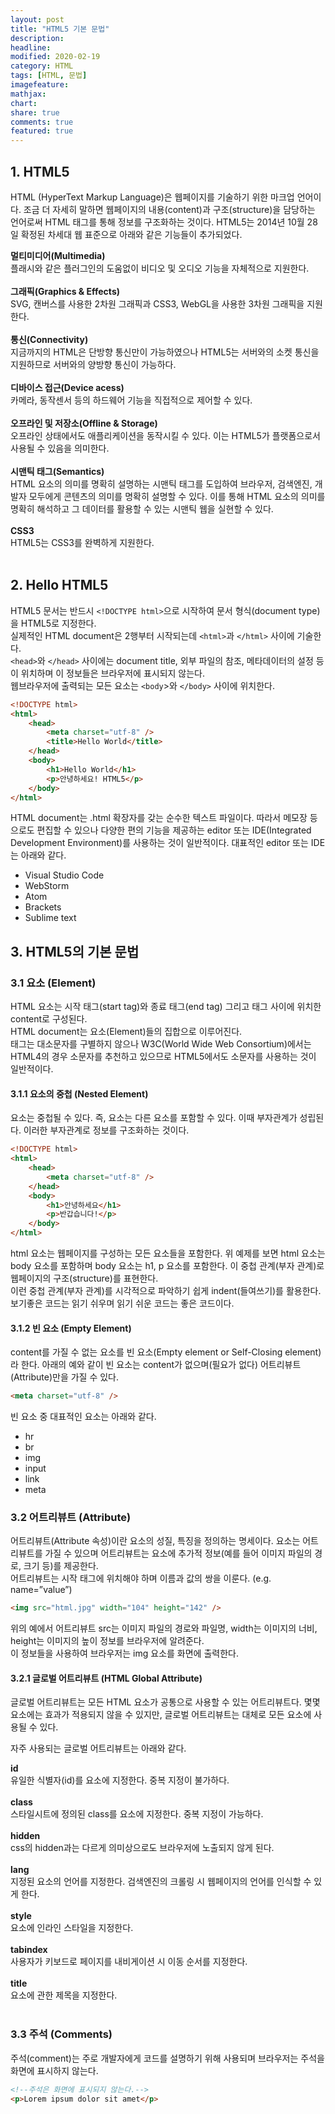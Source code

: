 ```yaml
---
layout: post
title: "HTML5 기본 문법"
description:
headline:
modified: 2020-02-19
category: HTML
tags: [HTML, 문법]
imagefeature:
mathjax:
chart:
share: true
comments: true
featured: true
---
```


## 1. HTML5

HTML (HyperText Markup Language)은 웹페이지를 기술하기 위한 마크업 언어이다.
조금 더 자세히 말하면 웹페이지의 내용(content)과 구조(structure)을 담당하는 언어로써 HTML 태그를 통해 정보를 구조화하는 것이다.
HTML5는 2014년 10월 28일 확정된 차세대 웹 표준으로 아래와 같은 기능들이 추가되었다.

**멀티미디어(Multimedia)**<br>
플래시와 같은 플러그인의 도움없이 비디오 및 오디오 기능을 자체적으로 지원한다.<br><br>
**그래픽(Graphics & Effects)**<br>
SVG, 캔버스를 사용한 2차원 그래픽과 CSS3, WebGL을 사용한 3차원 그래픽을 지원한다.<br><br>
**통신(Connectivity)**<br>
지금까지의 HTML은 단방향 통신만이 가능하였으나 HTML5는 서버와의 소켓 통신을 지원하므로 서버와의 양방향 통신이 가능하다.<br><br>
**디바이스 접근(Device acess)**<br>
카메라, 동작센서 등의 하드웨어 기능을 직접적으로 제어할 수 있다.<br><br>
**오프라인 및 저장소(Offline & Storage)**<br>
오프라인 상태에서도 애플리케이션을 동작시킬 수 있다. 이는 HTML5가 플랫폼으로서 사용될 수 있음을 의미한다.<br><br>
**시맨틱 태그(Semantics)**<br>
HTML 요소의 의미를 명확히 설명하는 시맨틱 태그를 도입하여 브라우저, 검색엔진, 개발자 모두에게 콘텐츠의 의미를 명확히 설명할 수 있다. 이를 통해 HTML 요소의 의미를 명확히 해석하고 그 데이터를 활용할 수 있는 시맨틱 웹을 실현할 수 있다.<br><br>
**CSS3**<br>
HTML5는 CSS3를 완벽하게 지원한다.<br><br>

## 2. Hello HTML5

HTML5 문서는 반드시 `<!DOCTYPE html>`으로 시작하여 문서 형식(document type)을 HTML5로 지정한다.<br>
실제적인 HTML document은 2행부터 시작되는데 `<html>`과 `</html>` 사이에 기술한다.<br>
`<head>`와 `</head>` 사이에는 document title, 외부 파일의 참조, 메타데이터의 설정 등이 위치하며 이 정보들은 브라우저에 표시되지 않는다.<br>
웹브라우저에 출력되는 모든 요소는 `<body`>와 `</body>` 사이에 위치한다.<br>

```html
<!DOCTYPE html>
<html>
    <head>
        <meta charset="utf-8" />
        <title>Hello World</title>
    </head>
    <body>
        <h1>Hello World</h1>
        <p>안녕하세요! HTML5</p>
    </body>
</html>
```

HTML document는 .html 확장자를 갖는 순수한 텍스트 파일이다. 따라서 메모장 등으로도 편집할 수 있으나 다양한 편의 기능을 제공하는 editor 또는 IDE(Integrated Development Environment)를 사용하는 것이 일반적이다. 대표적인 editor 또는 IDE는 아래와 같다.

-   Visual Studio Code
-   WebStorm
-   Atom
-   Brackets
-   Sublime text

## 3. HTML5의 기본 문법

### 3.1 요소 (Element)

HTML 요소는 시작 태그(start tag)와 종료 태그(end tag) 그리고 태그 사이에 위치한 content로 구성된다.<br>
HTML document는 요소(Element)들의 집합으로 이루어진다.<br>
태그는 대소문자를 구별하지 않으나 W3C(World Wide Web Consortium)에서는 HTML4의 경우 소문자를 추천하고 있으므로 HTML5에서도 소문자를 사용하는 것이 일반적이다.<br>

#### 3.1.1 요소의 중첩 (Nested Element)

요소는 중첩될 수 있다. 즉, 요소는 다른 요소를 포함할 수 있다. 이때 부자관계가 성립된다. 이러한 부자관계로 정보를 구조화하는 것이다.

```html
<!DOCTYPE html>
<html>
    <head>
        <meta charset="utf-8" />
    </head>
    <body>
        <h1>안녕하세요</h1>
        <p>반갑습니다!</p>
    </body>
</html>
```

html 요소는 웹페이지를 구성하는 모든 요소들을 포함한다. 위 예제를 보면 html 요소는 body 요소를 포함하며 body 요소는 h1, p 요소를 포함한다. 이 중첩 관계(부자 관계)로 웹페이지의 구조(structure)를 표현한다.<br>
이런 중첩 관계(부자 관계)를 시각적으로 파악하기 쉽게 indent(들여쓰기)를 활용한다. 보기좋은 코드는 읽기 쉬우며 읽기 쉬운 코드는 좋은 코드이다.

#### 3.1.2 빈 요소 (Empty Element)

content를 가질 수 없는 요소를 빈 요소(Empty element or Self-Closing element)라 한다. 아래의 예와 같이 빈 요소는 content가 없으며(필요가 없다) 어트리뷰트(Attribute)만을 가질 수 있다.

```html
<meta charset="utf-8" />
```

빈 요소 중 대표적인 요소는 아래와 같다.

-   hr
-   br
-   img
-   input
-   link
-   meta

### 3.2 어트리뷰트 (Attribute)

어트리뷰트(Attribute 속성)이란 요소의 성질, 특징을 정의하는 명세이다. 요소는 어트리뷰트를 가질 수 있으며 어트리뷰트는 요소에 추가적 정보(예를 들어 이미지 파일의 경로, 크기 등)를 제공한다.<br>
어트리뷰트는 시작 태그에 위치해야 하며 이름과 값의 쌍을 이룬다. (e.g. name=”value”)

```html
<img src="html.jpg" width="104" height="142" />
```

위의 예에서 어트리뷰트 src는 이미지 파일의 경로와 파일명, width는 이미지의 너비, height는 이미지의 높이 정보를 브라우저에 알려준다.<br>
이 정보들을 사용하여 브라우저는 img 요소를 화면에 출력한다.

#### 3.2.1 글로벌 어트리뷰트 (HTML Global Attribute)

글로벌 어트리뷰트는 모든 HTML 요소가 공통으로 사용할 수 있는 어트리뷰트다. 몇몇 요소에는 효과가 적용되지 않을 수 있지만, 글로벌 어트리뷰트는 대체로 모든 요소에 사용될 수 있다.<br>

자주 사용되는 글로벌 어트리뷰트는 아래와 같다.

**id**<br>
유일한 식별자(id)를 요소에 지정한다. 중복 지정이 불가하다.<br><br>
**class**<br>
스타일시트에 정의된 class를 요소에 지정한다. 중복 지정이 가능하다.<br><br>
**hidden**<br>
css의 hidden과는 다르게 의미상으로도 브라우저에 노출되지 않게 된다.<br><br>
**lang**<br>
지정된 요소의 언어를 지정한다. 검색엔진의 크롤링 시 웹페이지의 언어를 인식할 수 있게 한다.<br><br>
**style**<br>
요소에 인라인 스타일을 지정한다.<br><br>
**tabindex**<br>
사용자가 키보드로 페이지를 내비게이션 시 이동 순서를 지정한다.<br><br>
**title**<br>
요소에 관한 제목을 지정한다.<br><br>

### 3.3 주석 (Comments)

주석(comment)는 주로 개발자에게 코드를 설명하기 위해 사용되며 브라우저는 주석을 화면에 표시하지 않는다.

```html
<!--주석은 화면에 표시되지 않는다.-->
<p>Lorem ipsum dolor sit amet</p>
```
